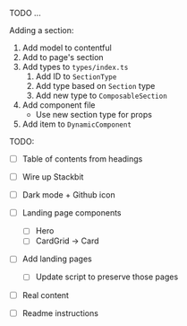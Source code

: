 TODO ...

Adding a section:

1. Add model to contentful
1. Add to page's section
1. Add types to `types/index.ts`
    1. Add ID to `SectionType`
    1. Add type based on `Section` type
    1. Add new type to `ComposableSection`
1. Add component file
    - Use new section type for props
1. Add item to `DynamicComponent`

TODO:

-   [ ] Table of contents from headings

-   [ ] Wire up Stackbit

-   [ ] Dark mode + Github icon
-   [ ] Landing page components
    -   [ ] Hero
    -   [ ] CardGrid -> Card
-   [ ] Add landing pages
    -   [ ] Update script to preserve those pages
-   [ ] Real content
-   [ ] Readme instructions
